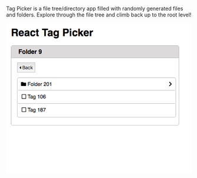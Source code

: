 Tag Picker is a file tree/directory app filled with randomly generated files and folders. Explore through the file tree and climb back up to the root level!

![A Folder within the Tag Picker file tree](screenshots/tag_picker_shot.png "A folder within the Tag Picker file tree")
